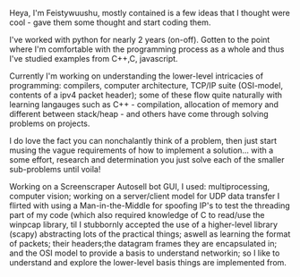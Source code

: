 Heya, I'm Feistywuushu, mostly contained is a few ideas that I thought were cool - gave them some thought and start coding them.

I've worked with python for nearly 2 years (on-off). Gotten to the point where I'm comfortable with the programming process as a whole and thus I've studied examples from C++,C, 
javascript. 

Currently I'm working on understanding the lower-level intricacies of programming: compilers, computer architecture, TCP/IP suite (OSI-model, contents of a ipv4 packet header); 
some of these flow quite naturally with learning langauges such as C++ - compilation, allocation of memory and different between stack/heap - and others have come through solving
problems on projects.

I do love the fact you can nonchalantly think of a problem, then just start musing the vague requirements of how to implement a solution... with a some effort, research and determination you just solve each of the smaller sub-problems until voila!

Working on a Screenscraper Autosell bot GUI, I used: multiprocessing, computer vision; working on a server/client model for UDP data transfer I flirted with using a Man-in-the-Middle
for spoofing IP's to test the threading part of my code (which also required knowledge of C to read/use the winpcap library, til I stubbornly accepted the use of a higher-level 
library (scapy) abstracting lots of the practical things; aswell as learning the format of packets; their headers;the datagram frames they are encapsulated in; and the OSI model 
to provide a basis to understand networkin; so I like to understand and explore the lower-level basis things are implemented from.
